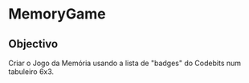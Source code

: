 # MemoryGame

## Objectivo
Criar o Jogo da Memória usando a lista de "badges" do Codebits num tabuleiro 6x3.